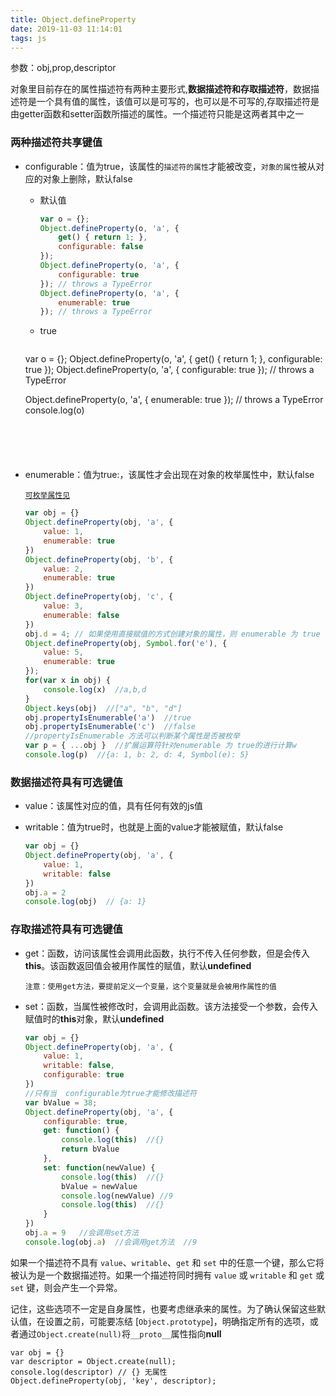 ```yaml
---
title: Object.defineProperty
date: 2019-11-03 11:14:01
tags: js
---
```


参数：obj,prop,descriptor

对象里目前存在的属性描述符有两种主要形式,**数据描述符和存取描述符**，数据描述符是一个具有值的属性，该值可以是可写的，也可以是不可写的,存取描述符是由getter函数和setter函数所描述的属性。一个描述符只能是这两者其中之一

### 两种描述符共享键值

+ configurable：值为true，该属性的`描述符的属性`才能被改变，`对象的属性`被从对应的对象上删除，默认false

  + 默认值

    ```js
    var o = {};
    Object.defineProperty(o, 'a', {
        get() { return 1; },
        configurable: false
    });
    Object.defineProperty(o, 'a', {
      	configurable: true
    }); // throws a TypeError
    Object.defineProperty(o, 'a', {
        enumerable: true
    }); // throws a TypeError
    ```

  + true

    ```js
  var o = {};
    Object.defineProperty(o, 'a', {
        get() { return 1; },
        configurable: true
    });
    Object.defineProperty(o, 'a', {
      	configurable: true
    }); // throws a TypeError
    
    Object.defineProperty(o, 'a', {
        enumerable: true
    }); // throws a TypeError
    console.log(o)
    ```
  
    

  

+ enumerable：值为true:，该属性才会出现在对象的枚举属性中，默认false

  [`可枚举属性见`](/2019/11/04/可枚举属性/)

  ```js
  var obj = {}
  Object.defineProperty(obj, 'a', {
      value: 1,
      enumerable: true
  })
  Object.defineProperty(obj, 'b', {
      value: 2,
      enumerable: true
  })
  Object.defineProperty(obj, 'c', {
      value: 3,
      enumerable: false
  })
  obj.d = 4; // 如果使用直接赋值的方式创建对象的属性，则 enumerable 为 true
  Object.defineProperty(obj, Symbol.for('e'), {
      value: 5,
      enumerable: true
  });
  for(var x in obj) {
      console.log(x)  //a,b,d
  }
  Object.keys(obj)  //["a", "b", "d"]
  obj.propertyIsEnumerable('a')  //true
  obj.propertyIsEnumerable('c')  //false
  //propertyIsEnumerable 方法可以判断某个属性是否被枚举
  var p = { ...obj }  //扩展运算符针对enumerable 为 true的进行计算w
  console.log(p)  //{a: 1, b: 2, d: 4, Symbol(e): 5}
  ```

  

### 数据描述符具有可选键值

+ value：该属性对应的值，具有任何有效的js值

+ writable：值为true时，也就是上面的value才能被赋值，默认false

  ```js
  var obj = {}
  Object.defineProperty(obj, 'a', {
      value: 1,
      writable: false
  })
  obj.a = 2
  console.log(obj)  // {a: 1}
  ```

### 存取描述符具有可选键值

+ get：函数，访问该属性会调用此函数，执行不传入任何参数，但是会传入**this**。该函数返回值会被用作属性的赋值，默认**undefined**

  `注意：使用get方法，要提前定义一个变量，这个变量就是会被用作属性的值`

+ set：函数，当属性被修改时，会调用此函数。该方法接受一个参数，会传入赋值时的**this**对象，默认**undefined**

  ```js
  var obj = {}
  Object.defineProperty(obj, 'a', {
      value: 1,
      writable: false,
      configurable: true
  })
  //只有当  configurable为true才能修改描述符
  var bValue = 38;
  Object.defineProperty(obj, 'a', {
      configurable: true,
      get: function() {
          console.log(this)  //{}
          return bValue
      },
      set: function(newValue) {
          console.log(this)  //{}
          bValue = newValue
          console.log(newValue) //9
          console.log(this)  //{}
      }
  })
  obj.a = 9   //会调用set方法  
  console.log(obj.a)  //会调用get方法  //9
  ```

  

如果一个描述符不具有 `value`、`writable`、`get` 和 `set` 中的任意一个键，那么它将被认为是一个数据描述符。如果一个描述符同时拥有 `value` 或 `writable` 和 `get` 或 `set` 键，则会产生一个异常。

记住，这些选项不一定是自身属性，也要考虑继承来的属性。为了确认保留这些默认值，在设置之前，可能要冻结 [`Object.prototype`]，明确指定所有的选项，或者通过`Object.create(null)`将`__proto__`属性指向**null**

```
var obj = {}
var descriptor = Object.create(null);
console.log(descriptor) // {} 无属性
Object.defineProperty(obj, 'key', descriptor);
```